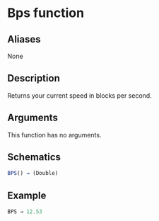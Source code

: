 # Bps function

## Aliases

None

## Description

Returns your current speed in blocks per second.

## Arguments

This function has no arguments.

## Schematics

```js
BPS() → (Double)
```

## Example

```js
BPS → 12.53
```
